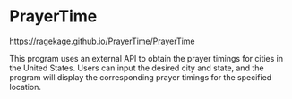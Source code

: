 # PrayerTime

https://ragekage.github.io/PrayerTime/PrayerTime

This program uses an external API to obtain the prayer timings for cities in the United States. Users can input the desired city and state, and the program will display the corresponding prayer timings for the specified location.
